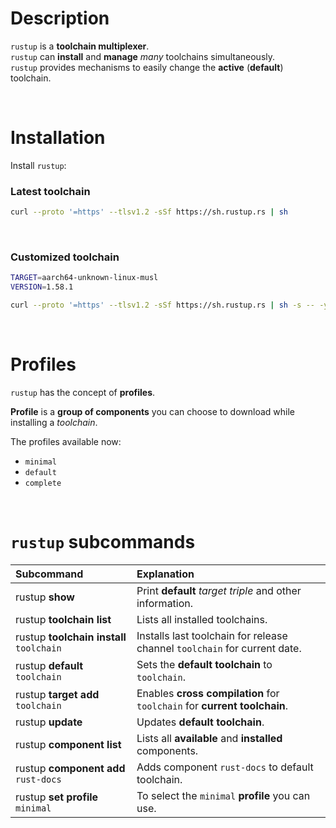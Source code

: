 # Description
``rustup`` is a **toolchain multiplexer**. <br>
``rustup`` can **install** and **manage** *many* toolchains simultaneously. <br>
``rustup`` provides mechanisms to easily change the **active** (**default**) toolchain.

<br>

# Installation
Install ``rustup``:
### Latest toolchain
```bash
curl --proto '=https' --tlsv1.2 -sSf https://sh.rustup.rs | sh
```

<br>

### Customized toolchain
```bash
TARGET=aarch64-unknown-linux-musl
VERSION=1.58.1

curl --proto '=https' --tlsv1.2 -sSf https://sh.rustup.rs | sh -s -- -y --default-toolchain ${VERSION}-${TARGET}
```

<br>

# Profiles
``rustup`` has the concept of **profiles**. 

**Profile** is a **group of components** you can choose to download while installing a *toolchain*. 

The profiles available now:
- ``minimal``
- ``default``
- ``complete``

<br>

# ``rustup`` subcommands
|Subcommand|Explanation|
|:---------|:----------|
|rustup **show**|Print **default** *target triple* and other information.|
|rustup **toolchain list**|Lists all installed toolchains.|
|rustup **toolchain install** ``toolchain``|Installs last toolchain for release channel ``toolchain`` for current date.|
|rustup **default** ``toolchain``|Sets the **default toolchain** to ``toolchain``.|
|rustup **target add** ``toolchain``|Enables **cross compilation** for ``toolchain`` for **current toolchain**.|
|rustup **update**|Updates **default toolchain**.|
|rustup **component list**|Lists all **available** and **installed** components.|
|rustup **component add** ``rust-docs``|Adds component ``rust-docs`` to default toolchain.|
|rustup **set profile** ``minimal``|To select the ``minimal`` **profile** you can use.|

